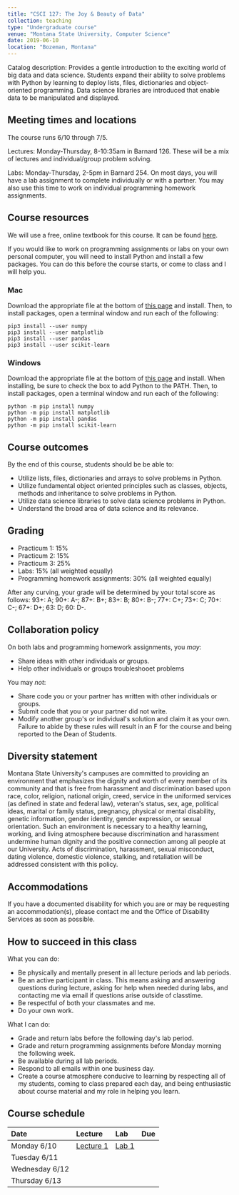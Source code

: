 ```yaml
---
title: "CSCI 127: The Joy & Beauty of Data"
collection: teaching
type: "Undergraduate course"
venue: "Montana State University, Computer Science"
date: 2019-06-10
location: "Bozeman, Montana"
---
```


Catalog description: Provides a gentle introduction to the exciting world of big data and data science. Students expand their ability to solve problems with Python by learning to deploy lists, files, dictionaries and object-oriented programming. Data science libraries are introduced that enable data to be manipulated and displayed.

## Meeting times and locations
The course runs 6/10 through 7/5.

Lectures: Monday-Thursday, 8-10:35am in Barnard 126. These will be a mix of lectures and individual/group problem solving.

Labs: Monday-Thursday, 2-5pm in Barnard 254. On most days, you will have a lab assignment to complete individually or with a partner. You may also use this time to work on individual programming homework assignments.

## Course resources
We will use a free, online textbook for this course. It can be found [here](
https://runestone.academy/runestone/static/thinkcspy/index.html).

If you would like to work on programming assignments or labs on your own personal
computer, you will need to install Python and install a few packages.
You can do this before the course starts, or come to class and I will help you.

### Mac
Download the appropriate file at the bottom of [this page](
https://www.python.org/downloads/release/python-367/) and install.
Then, to install packages, open a terminal window and
run each of the following:
```
pip3 install --user numpy
pip3 install --user matplotlib
pip3 install --user pandas
pip3 install --user scikit-learn
```
### Windows
Download the appropriate file at the bottom of [this page](
https://www.python.org/downloads/release/python-367/) and install.
When installing, be sure to check the box to add Python to the PATH.
Then, to install packages, open a terminal window and run each of the following:
```
python -m pip install numpy
python -m pip install matplotlib
python -m pip install pandas
python -m pip install scikit-learn
```

## Course outcomes
By the end of this course, students should be be able to:

* Utilize lists, files, dictionaries and arrays to solve problems in Python.
* Utilize fundamental object oriented principles such as classes, objects, methods and inheritance to solve problems in Python.
* Utilize data science libraries to solve data science problems in Python.
* Understand the broad area of data science and its relevance.

## Grading
* Practicum 1: 15%
* Practicum 2: 15%
* Practicum 3: 25%
* Labs: 15% (all weighted equally)
* Programming homework assignments: 30% (all weighted equally)

After any curving, your grade will be determined by your total score as follows:
93+: A; 90+: A-; 87+: B+; 83+: B; 80+: B-; 77+: C+; 73+: C; 70+: C-; 67+: D+; 63: D; 60: D-.
## Collaboration policy

On both labs and programming homework assignments, you *may*:
* Share ideas with other individuals or groups.
* Help other individuals or groups troubleshooet problems

You may *not*:
* Share code you or your partner has written with other individuals or groups.
* Submit code that you or your partner did not write.
* Modify another group's or individual's solution and claim it as your own.
Failure to abide by these rules will result in an F for the course and
being reported to the Dean of Students.

## Diversity statement
Montana State University's campuses are committed to
providing an environment that emphasizes the dignity and worth of every member
of its community and that is free from harassment and discrimination based upon
race, color, religion, national origin, creed, service in the uniformed
services (as defined in state and federal law), veteran's status, sex, age,
political ideas, marital or family status, pregnancy, physical or mental
disability, genetic information, gender identity, gender expression, or sexual
orientation. Such an environment is necessary to a healthy learning, working,
and living atmosphere because discrimination and harassment undermine human
dignity and the positive connection among all people at our University. Acts of
discrimination, harassment, sexual misconduct, dating violence, domestic
violence, stalking, and retaliation will be addressed consistent with this
policy.

## Accommodations
If you have a documented disability for which
you are or may be requesting an accommodation(s), please contact
me and the Office of Disability Services as soon as possible.

## How to succeed in this class
What you can do:
* Be physically and mentally present in all lecture periods and lab periods.
* Be an active participant in class. This means asking and
answering questions during lecture, asking for help when needed during labs,
and contacting me via email
if questions arise outside of classtime.
* Be respectful of both your classmates and me.
* Do your own work.

What I can do:
* Grade and return labs before the following day's lab period.
* Grade and return programming assignments before Monday morning
the following week.
* Be available during all lab periods.
* Respond to all emails within one business day.
* Create a course atmosphere conducive to learning by respecting
all of my students, coming to class prepared each day, and being
enthusiastic about course material and my role in helping you learn.

## Course schedule

|Date|Lecture|Lab|Due
|:---|:---|:---|:---|
|Monday 6/10|[Lecture 1](https://lgw2.github.io/teaching/csci127-summer-2019/lectures/lecture1/) |[Lab 1](https://lgw2.githug.io/teaching/csci127-summer-2019/labs/lab1/) | |
|Tuesday 6/11| | | |
|Wednesday 6/12| | | |
|Thursday 6/13| | | |
